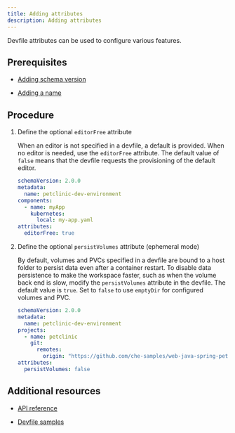 ```yaml
---
title: Adding attributes
description: Adding attributes
---
```


Devfile attributes can be used to configure various features.

## Prerequisites

- [Adding schema version](./versions)

- [Adding a name](./metadata)

## Procedure

1. Define the optional `editorFree` attribute

    When an editor is not specified in a devfile, a default is provided.
    When no editor is needed, use the `editorFree` attribute. The
    default value of `false` means that the devfile requests the
    provisioning of the default editor.

    ```yaml {% title="A devfile without an editor" filename="devfile.yaml" %}
    schemaVersion: 2.0.0
    metadata:
      name: petclinic-dev-environment
    components:
      - name: myApp
        kubernetes:
          local: my-app.yaml
    attributes:
      editorFree: true
    ```

2. Define the optional `persistVolumes` attribute (ephemeral mode)

    By default, volumes and PVCs specified in a devfile are bound to a
    host folder to persist data even after a container restart. To
    disable data persistence to make the workspace faster, such as when
    the volume back end is slow, modify the `persistVolumes` attribute
    in the devfile. The default value is `true`. Set to `false` to use
    `emptyDir` for configured volumes and PVC.

    ```yaml {% title="A devfile with ephemeral mode enabled" filename="devfile.yaml" %}
    schemaVersion: 2.0.0
    metadata:
      name: petclinic-dev-environment
    projects:
      - name: petclinic
        git:
          remotes:
            origin: "https://github.com/che-samples/web-java-spring-petclinic.git"
    attributes:
      persistVolumes: false
    ```

## Additional resources

- [API reference](./devfile-schema)

- [Devfile samples](./devfile-samples)
